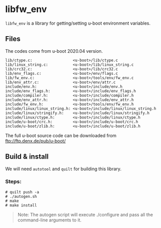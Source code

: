 # libfw_env

`libfw_env` is a library for getting/setting u-boot environment variables.

## Files

The codes come from u-boot 2020.04 version.

```
lib/ctype.c:                  <u-boot>/lib/ctype.c
lib/linux_string.c:           <u-boot>/lib/linux_string.c
lib/crc32.c:                  <u-boot>/lib/crc32.c
lib/env_flags.c:              <u-boot>/env/flags.c
lib/fw_env.c:                 <u-boot>/tools/env/fw_env.c
lib/env_attr.c:               <u-boot>/env/attr.c
include/env.h:                <u-boot>/include/env.h
include/env_flags.h:          <u-boot>/include/env_flags.h
include/compiler.h:           <u-boot>/include/compiler.h
include/env_attr.h:           <u-boot>/include/env_attr.h
include/fw_env.h:             <u-boot>/tools/env/fw_env.h
include/linux/linux_string.h: <u-boot>/include/linux/linux_string.h
include/linux/stringify.h:    <u-boot>/include/linux/stringify.h
include/linux/ctype.h:        <u-boot>/include/linux/ctype.h
include/u-boot/crc.h:         <u-boot>/include/u-boot/crc.h
include/u-boot/zlib.h:        <u-boot>/include/u-boot/zlib.h
```

The full u-boot source code can be downloaded from ftp://ftp.denx.de/pub/u-boot/

## Build & install

We will need `autotool` and `quilt` for building this library.

### Steps:
```
# quilt push -a
# ./autogen.sh
# make
# make install
```

> Note: The autogen script will execute ./configure and pass all the command-line
arguments to it.
